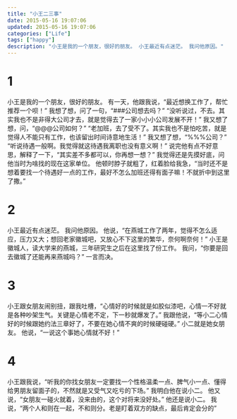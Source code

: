 ```yaml
---
title: "小王二三事"
date: 2015-05-16 19:07:06
updated: 2015-05-16 19:07:06
categories: ["Life"]
tags: ["happy"]
description: "小王是我的一个朋友，很好的朋友。 小王最近有点迷茫。 我问他原因。"
---
```


# 1
小王是我的一个朋友，很好的朋友。
有一天，他跟我说，“最近想换工作了，帮忙推荐一个呗！”
我想了想，问了一句，“###公司想去吗？”
“没听说过，不去。其实我也不是非得大公司才去，就是觉得去了一家小小小公司发展不开！”
我又想了想，问，“@@@公司如何？”
“老加班，去了受不了。其实我也不是怕吃苦，就是觉得人不能只有工作，也该留出时间诗意地生活！”
我又想了想，“%%%公司？”
“听说待遇一般啊。我觉得就这待遇我离职也没有意义啊！”
说完他有点不好意思，解释了一下，“其实差不多都可以，你再想一想？”
我觉得还是先摸好底，问他当时为啥找的现在这家单位。
他顿时脖子就粗了，红着脸给我急，“当时还不是想着要找一个待遇好一点的工作，最好不怎么加班还得有面子嘛！不就折中到这里了撒。”

# 2
小王最近有点迷茫。
我问他原因。
他说，“在燕城工作了两年，觉得不怎么适应，压力又大；想回老家徽城吧，又放心不下这里的繁华，奈何啊奈何！”
小王是徽城人，读大学来的燕城，三年研究生之后在这里找了份工作。
我问，“你要是回去徽城了还能再来燕城吗？”
一言而决。

# 3
小王跟女朋友闹别扭，跟我吐槽，“心情好的时候就是如胶似漆吧，心情一不好就是各种吵架生气。关键是心情老不定，下一秒就爆发了。”
我跟他说，“等小二心情好的时候跟她约法三章好了，不要在她心情不爽的时候硬碰硬。”
小二就是她女朋友。
他说，“一说这个事她心情就不好！”

# 4
小王跟我说，“听我的你找女朋友一定要找一个性格温柔一点、脾气小一点、懂得给男朋友留面子的，不然就是又受气又吃亏的下场。”
我明白他在说小二。
他又说，“女朋友一碰火就着，没来由的，这个对将来没好处。”
他还是说小二。
我说，“两个人和则在一起，不和则分。老是盯着双方的缺点，最后肯定会分的”

